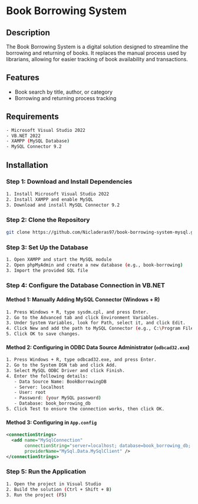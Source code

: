 # Book Borrowing System

## Description
The Book Borrowing System is a digital solution designed to streamline the borrowing and returning of books. It replaces the manual process used by librarians, allowing for easier tracking of book availability and transactions.

## Features
- Book search by title, author, or category
- Borrowing and returning process tracking

## Requirements
```sh
- Microsoft Visual Studio 2022
- VB.NET 2022
- XAMPP (MySQL Database)
- MySQL Connector 9.2
```

## Installation
### Step 1: Download and Install Dependencies
```sh
1. Install Microsoft Visual Studio 2022
2. Install XAMPP and enable MySQL
3. Download and install MySQL Connector 9.2
```

### Step 2: Clone the Repository
```sh
git clone https://github.com/Nicladeras97/book-borrowing-system-mysql.git
```

### Step 3: Set Up the Database
```sh
1. Open XAMPP and start the MySQL module
2. Open phpMyAdmin and create a new database (e.g., book-borrowing)
3. Import the provided SQL file 
```

### Step 4: Configure the Database Connection in VB.NET
#### Method 1: Manually Adding MySQL Connector (Windows + R)
```sh
1. Press Windows + R, type sysdm.cpl, and press Enter.
2. Go to the Advanced tab and click Environment Variables.
3. Under System Variables, look for Path, select it, and click Edit.
4. Click New and add the path to MySQL Connector (e.g., C:\Program Files (x86)\MySQL\Connector NET 9.2\).
5. Click OK to save changes.
```

#### Method 2: Configuring in ODBC Data Source Administrator (`odbcad32.exe`)
```sh
1. Press Windows + R, type odbcad32.exe, and press Enter.
2. Go to the System DSN tab and click Add.
3. Select MySQL ODBC Driver and click Finish.
4. Enter the following details:
   - Data Source Name: BookBorrowingDB
   - Server: localhost
   - User: root
   - Password: (your MySQL password)
   - Database: book_borrowing_db
5. Click Test to ensure the connection works, then click OK.
```

#### Method 3: Configuring in `App.config`
```xml
<connectionStrings>
  <add name="MySqlConnection" 
       connectionString="server=localhost; database=book_borrowing_db; user id=root; password=yourpassword;" 
       providerName="MySql.Data.MySqlClient" />
</connectionStrings>
```

### Step 5: Run the Application
```sh
1. Open the project in Visual Studio
2. Build the solution (Ctrl + Shift + B)
3. Run the project (F5)
```
